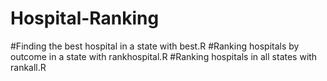 # Hospital-Ranking
#Finding the best hospital in a state with best.R
#Ranking hospitals by outcome in a state with rankhospital.R
#Ranking hospitals in all states with rankall.R
